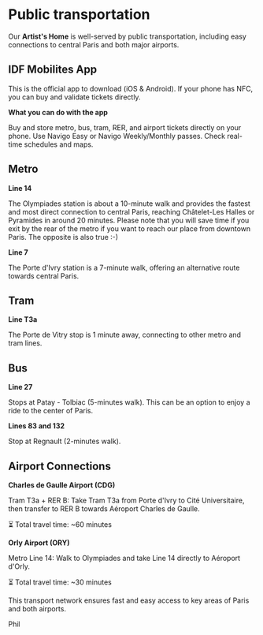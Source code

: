 # Public transportation #

Our **Artist's Home** is well-served by public transportation, including easy connections to central Paris and both major airports.

## IDF Mobilites App ##

This is the official app to download (iOS & Android).
If your phone has NFC, you can buy and validate tickets directly.

**What you can do with the app**

Buy and store metro, bus, tram, RER, and airport tickets directly on your phone.
Use Navigo Easy or Navigo Weekly/Monthly passes.
Check real-time schedules and maps.


## Metro ##

**Line 14**

The Olympiades station is about a 10-minute walk and provides the fastest and most direct connection to central Paris, reaching Châtelet-Les Halles or Pyramides in around 20 minutes.
Please note that you will save time if you exit by the rear of the metro if you want to reach our place from downtown Paris. The opposite is also true :-)

**Line 7**

The Porte d'Ivry station is a 7-minute walk, offering an alternative route towards central Paris.

## Tram ##

**Line T3a**

The Porte de Vitry stop is 1 minute away, connecting to other metro and tram lines.

## Bus ##

**Line 27**

Stops at Patay - Tolbiac (5-minutes walk). This can be an option to enjoy a ride to the center of Paris.

**Lines 83 and 132**

Stop at Regnault (2-minutes walk).

## Airport Connections ##

**Charles de Gaulle Airport (CDG)**

Tram T3a + RER B: Take Tram T3a from Porte d'Ivry to Cité Universitaire, then transfer to RER B towards Aéroport Charles de Gaulle.

⏳ Total travel time: ~60 minutes

**Orly Airport (ORY)**

Metro Line 14: Walk to Olympiades and take Line 14 directly to Aéroport d'Orly.

⏳ Total travel time: ~30 minutes

This transport network ensures fast and easy access to key areas of Paris and both airports.


Phil

